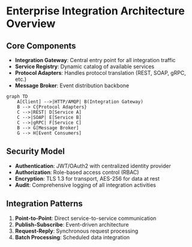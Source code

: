 # Enterprise Integration Architecture Overview

## Core Components
- **Integration Gateway**: Central entry point for all integration traffic
- **Service Registry**: Dynamic catalog of available services
- **Protocol Adapters**: Handles protocol translation (REST, SOAP, gRPC, etc.)
- **Message Broker**: Event distribution backbone

```mermaid
graph TD
    A[Client] -->|HTTP/AMQP| B(Integration Gateway)
    B --> C{Protocol Adapters}
    C -->|REST| D[Service A]
    C -->|SOAP| E[Service B]
    C -->|gRPC| F[Service C]
    B --> G[Message Broker]
    G --> H[Event Consumers]
```

## Security Model
- **Authentication**: JWT/OAuth2 with centralized identity provider
- **Authorization**: Role-based access control (RBAC)
- **Encryption**: TLS 1.3 for transport, AES-256 for data at rest
- **Audit**: Comprehensive logging of all integration activities

## Integration Patterns
1. **Point-to-Point**: Direct service-to-service communication
2. **Publish-Subscribe**: Event-driven architecture
3. **Request-Reply**: Synchronous request processing
4. **Batch Processing**: Scheduled data integration